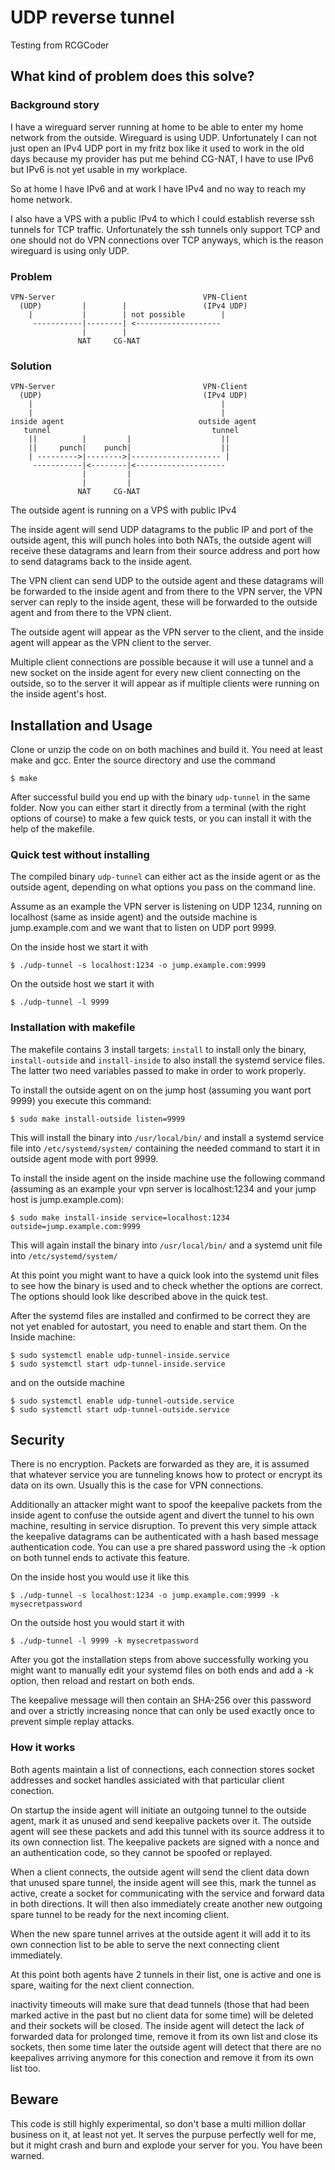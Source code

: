# UDP reverse tunnel

Testing from RCGCoder  

## What kind of problem does this solve?

### Background story

I have a wireguard server running at home to be able to enter my home network from the outside. Wireguard is using UDP. Unfortunately I can not just open an IPv4 UDP port in my fritz box like it used to work in the old days because my provider has put me behind CG-NAT, I have to use IPv6 but IPv6 is not yet usable in my workplace.

So at home I have IPv6 and at work I have IPv4 and no way to reach my home network.

I also have a VPS with a public IPv4 to which I could establish reverse ssh tunnels for TCP traffic. Unfortunately the ssh tunnels only support TCP and one should not do VPN connections over TCP anyways, which is the reason wireguard is using only UDP.

### Problem

````
VPN-Server                                 VPN-Client
  (UDP)         |        |                 (IPv4 UDP)
    |           |        | not possible        |
     -----------|--------| <-------------------
                |        |
               NAT     CG-NAT

````

### Solution
````
VPN-Server                                 VPN-Client
  (UDP)                                    (IPv4 UDP)
    |                                          |
    |                                          |
inside agent                              outside agent
   tunnel                                    tunnel
    ||          |         |                    ||
    ||     punch|    punch|                    ||
    | --------->|-------->|-------------------- |
     -----------|<--------|<--------------------
                |         |
                |         |
               NAT     CG-NAT
````

The outside agent is running on a VPS with public IPv4

The inside agent will send UDP datagrams to the public IP and port of the outside agent, this will punch holes into both NATs, the outside agent will receive these datagrams and learn from their source address and port how to send datagrams back to the inside agent.

The VPN client can send UDP to the outside agent and these datagrams will be forwarded to the inside agent and from there to the VPN server, the VPN server can reply to the inside agent, these will be forwarded to the outside agent and from there to the VPN client.

The outside agent will appear as the VPN server to the client, and the inside agent will appear as the VPN client to the server.

Multiple client connections are possible because it will use a tunnel and a new socket on the inside agent for every new client connecting on the outside, so to the server it will appear as if multiple clients were running on the inside agent's host.

## Installation and Usage

Clone or unzip the code on on both machines and build it. You need at least make and gcc. Enter the source directory and use the command
````
$ make
````
After successful build you end up with the binary `udp-tunnel` in the same folder. Now you can either start it directly from a terminal (with the right options of course) to make a few quick tests, or you can install it with the help of the makefile.

### Quick test without installing

The compiled binary `udp-tunnel` can either act as the inside agent or as the outside agent, depending on what options you pass on the command line.

Assume as an example the VPN server is listening on UDP 1234, running on localhost (same as inside agent) and the outside machine is jump.example.com and we want that to listen on UDP port 9999.

On the inside host we start it with
````
$ ./udp-tunnel -s localhost:1234 -o jump.example.com:9999
````

On the outside host we start it with
````
$ ./udp-tunnel -l 9999
````

### Installation with makefile

The makefile contains 3 install targets: `install` to install only the binary, `install-outside` and `install-inside` to also install the systemd service files. The latter two need variables passed to make in order to work properly.

To install the outside agent on on the jump host (assuming you want port 9999) you execute this command:
````
$ sudo make install-outside listen=9999
````
This will install the binary into `/usr/local/bin/` and install a systemd service file into `/etc/systemd/system/` containing the needed command to start it in outside agent mode with port 9999.

To install the inside agent on the inside machine use the following command (assuming as an example your vpn server is localhost:1234 and your jump host is jump.example.com):
````
$ sudo make install-inside service=localhost:1234 outside=jump.example.com:9999
````
This will again install the binary into `/usr/local/bin/` and a systemd unit file into `/etc/systemd/system/`

At this point you might want to have a quick look into the systemd unit files to see how the binary is used and to check whether the options are correct. The options should look like described above in the quick test.

After the systemd files are installed and confirmed to be correct they are not yet enabled for autostart, you need to enable and start them. On the Inside machine:
````
$ sudo systemctl enable udp-tunnel-inside.service
$ sudo systemctl start udp-tunnel-inside.service
````
and on the outside machine
````
$ sudo systemctl enable udp-tunnel-outside.service
$ sudo systemctl start udp-tunnel-outside.service
````

## Security

There is no encryption. Packets are forwarded as they are, it is assumed that whatever service you are tunneling knows how to protect or encrypt its data on its own. Usually this is the case for VPN connections.

Additionally an attacker might want to spoof the keepalive packets from the inside agent to confuse the outside agent and divert the tunnel to his own machine, resulting in service disruption. To prevent this very simple attack the keepalive datagrams can be authenticated with a hash based message authentication code. You can use a pre shared password using the -k option on both tunnel ends to activate this feature.

On the inside host you would use it like this
````
$ ./udp-tunnel -s localhost:1234 -o jump.example.com:9999 -k mysecretpassword
````

On the outside host you would start it with
````
$ ./udp-tunnel -l 9999 -k mysecretpassword
````
After you got the installation steps from above successfully working you might want to manually edit your systemd files on both ends and add a -k option, then reload and restart on both ends.

The keepalive message will then contain an SHA-256 over this password and over a strictly increasing nonce that can only be used exactly once to prevent simple replay attacks.

### How it works

Both agents maintain a list of connections, each connection stores socket addresses and socket handles assiciated with that particular client conection.

On startup the inside agent will initiate an outgoing tunnel to the outside agent, mark it as unused and send keepalive packets over it. The outside agent will see these packets and add this tunnel with its source address it to its own connection list. The keepalive packets are signed with a nonce and an authentication code, so they cannot be spoofed or replayed.

When a client connects, the outside agent will send the client data down that unused spare tunnel, the inside agent will see this, mark the tunnel as active, create a socket for communicating with the service and forward data in both directions. It will then also immediately create another new outgoing spare tunnel to be ready for the next incoming client.

When the new spare tunnel arrives at the outside agent it will add it to its own connection list to be able to serve the next connecting client immediately.

At this point both agents have 2 tunnels in their list, one is active and one is spare, waiting for the next client connection.

inactivity timeouts will make sure that dead tunnels (those that had been marked active in the past but no client data for some time) will be deleted and their sockets will be closed. The inside agent will detect the lack of forwarded data for prolonged time, remove it from its own list and close its sockets, then some time later the outside agent will detect that there are no keepalives arriving anymore for this conection and remove it from its own list too.

## Beware

This code is still highly experimental, so don't base a multi million dollar business on it, at least not yet. It serves the purpuse perfectly well for me, but it might crash and burn and explode your server for you. You have been warned.
